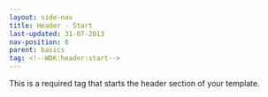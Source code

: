 ```yaml
---
layout: side-nav
title: Header - Start
last-updated: 31-07-2013
nav-position: 8
parent: basics
tag: <!--WDK:header:start-->
---
```


This is a required tag that starts the header section of your template.
